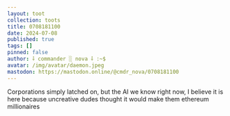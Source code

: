 ```yaml
---
layout: toot
collection: toots
title: 0708181100
date: 2024-07-08
published: true
tags: []
pinned: false
author: ⸸ commander ░ nova ⸸ :~$
avatar: /img/avatar/daemon.jpeg
mastodon: https://mastodon.online/@cmdr_nova/0708181100
---
```


Corporations simply latched on, but the AI we know right now, I believe it is here because uncreative dudes thought it would make them ethereum millionaires
